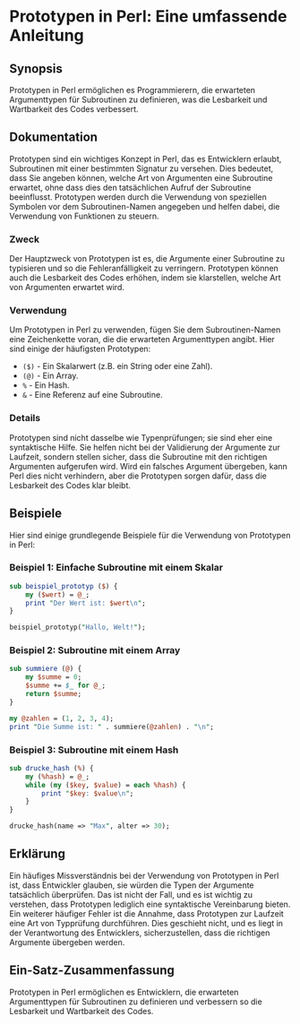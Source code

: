 <!--
Meta Description: # Prototypen in Perl: Eine umfassende Anleitung ## Synopsis Prototypen in Perl ermöglichen es Programmierern, die erwarteten Argumenttypen für Subrout...
Meta Keywords: die, prototypen, perl, der, eine
-->

# Prototypen in Perl: Eine umfassende Anleitung

## Synopsis
Prototypen in Perl ermöglichen es Programmierern, die erwarteten Argumenttypen für Subroutinen zu definieren, was die Lesbarkeit und Wartbarkeit des Codes verbessert.

## Dokumentation
Prototypen sind ein wichtiges Konzept in Perl, das es Entwicklern erlaubt, Subroutinen mit einer bestimmten Signatur zu versehen. Dies bedeutet, dass Sie angeben können, welche Art von Argumenten eine Subroutine erwartet, ohne dass dies den tatsächlichen Aufruf der Subroutine beeinflusst. Prototypen werden durch die Verwendung von speziellen Symbolen vor dem Subroutinen-Namen angegeben und helfen dabei, die Verwendung von Funktionen zu steuern.

### Zweck
Der Hauptzweck von Prototypen ist es, die Argumente einer Subroutine zu typisieren und so die Fehleranfälligkeit zu verringern. Prototypen können auch die Lesbarkeit des Codes erhöhen, indem sie klarstellen, welche Art von Argumenten erwartet wird.

### Verwendung
Um Prototypen in Perl zu verwenden, fügen Sie dem Subroutinen-Namen eine Zeichenkette voran, die die erwarteten Argumenttypen angibt. Hier sind einige der häufigsten Prototypen:

- `($)` - Ein Skalarwert (z.B. ein String oder eine Zahl).
- `(@)` - Ein Array.
- `%` - Ein Hash.
- `&` - Eine Referenz auf eine Subroutine.

### Details
Prototypen sind nicht dasselbe wie Typenprüfungen; sie sind eher eine syntaktische Hilfe. Sie helfen nicht bei der Validierung der Argumente zur Laufzeit, sondern stellen sicher, dass die Subroutine mit den richtigen Argumenten aufgerufen wird. Wird ein falsches Argument übergeben, kann Perl dies nicht verhindern, aber die Prototypen sorgen dafür, dass die Lesbarkeit des Codes klar bleibt.

## Beispiele
Hier sind einige grundlegende Beispiele für die Verwendung von Prototypen in Perl:

### Beispiel 1: Einfache Subroutine mit einem Skalar
```perl
sub beispiel_prototyp ($) {
    my ($wert) = @_;
    print "Der Wert ist: $wert\n";
}

beispiel_prototyp("Hallo, Welt!");
```

### Beispiel 2: Subroutine mit einem Array
```perl
sub summiere (@) {
    my $summe = 0;
    $summe += $_ for @_;
    return $summe;
}

my @zahlen = (1, 2, 3, 4);
print "Die Summe ist: " . summiere(@zahlen) . "\n";
```

### Beispiel 3: Subroutine mit einem Hash
```perl
sub drucke_hash (%) {
    my (%hash) = @_;
    while (my ($key, $value) = each %hash) {
        print "$key: $value\n";
    }
}

drucke_hash(name => "Max", alter => 30);
```

## Erklärung
Ein häufiges Missverständnis bei der Verwendung von Prototypen in Perl ist, dass Entwickler glauben, sie würden die Typen der Argumente tatsächlich überprüfen. Das ist nicht der Fall, und es ist wichtig zu verstehen, dass Prototypen lediglich eine syntaktische Vereinbarung bieten. Ein weiterer häufiger Fehler ist die Annahme, dass Prototypen zur Laufzeit eine Art von Typprüfung durchführen. Dies geschieht nicht, und es liegt in der Verantwortung des Entwicklers, sicherzustellen, dass die richtigen Argumente übergeben werden.

## Ein-Satz-Zusammenfassung
Prototypen in Perl ermöglichen es Entwicklern, die erwarteten Argumenttypen für Subroutinen zu definieren und verbessern so die Lesbarkeit und Wartbarkeit des Codes.
